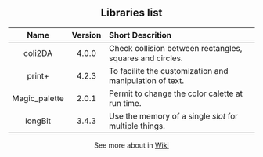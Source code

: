 <div align="center">
	<h2><b>Libraries list</b></h2>
</div>

| Name          | Version | Short Descrition |
| :-:           | :-:     | :-- |
| coli2DA       | 4.0.0   | Check collision between rectangles, squares and circles. |
| print+        | 4.2.3   | To facilite the customization and manipulation of text.  |
| Magic_palette | 2.0.1   | Permit to change the color calette at run time.          |
| longBit       | 3.4.3   | Use the memory of a single *slot* for multiple things.   |

<div align="center">
	<p>
		See more about in 
		<a href="https://github.com/duckafire/TinyLibrary/wiki">Wiki</a>
	</p>
</div>
